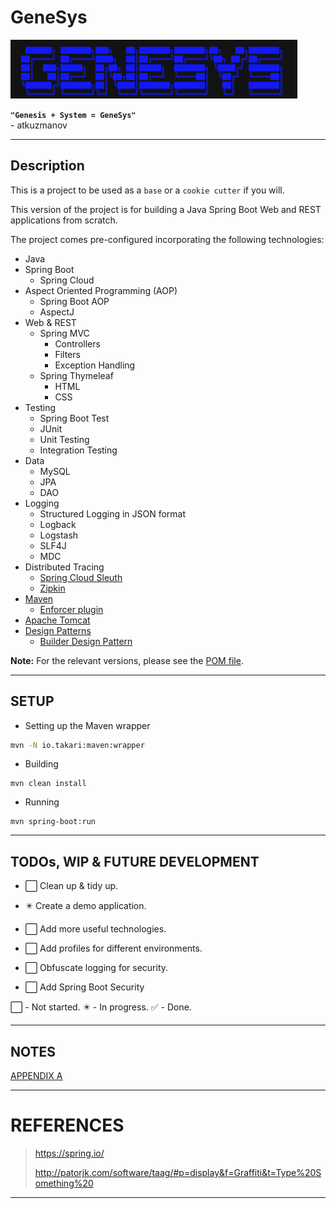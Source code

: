 # GeneSys

![GeneSys Logo v1.0](GeneSys_Logo_v1.0.png)

**```"Genesis + System = GeneSys"```**   
\- atkuzmanov

---

## Description

This is a project to be used as a `base` or a `cookie cutter` if you will.

This version of the project is for building a Java Spring Boot Web and REST applications from scratch.

The project comes pre-configured incorporating the following technologies:

- Java
- Spring Boot
    - Spring Cloud
- Aspect Oriented Programming (AOP)
    - Spring Boot AOP
    - AspectJ
- Web & REST
    - Spring MVC
        - Controllers
        - Filters
        - Exception Handling
    - Spring Thymeleaf
        - HTML
        - CSS
- Testing
    - Spring Boot Test
    - JUnit
    - Unit Testing
    - Integration Testing
- Data
    - MySQL
    - JPA
    - DAO
- Logging
    - Structured Logging in JSON format
    - Logback
    - Logstash
    - SLF4J
    - MDC
- Distributed Tracing
    - [Spring Cloud Sleuth](https://spring.io/projects/spring-cloud-sleuth)
    - [Zipkin](https://zipkin.io/)
- [Maven](https://maven.apache.org/index.html)
    - [Enforcer plugin](https://maven.apache.org/enforcer/maven-enforcer-plugin/)
- [Apache Tomcat](http://tomcat.apache.org/)
- [Design Patterns](https://www.oodesign.com/)
    - [Builder Design Pattern](https://www.oodesign.com/builder-pattern.html)

**Note:** For the relevant versions, please see the [POM file](pom.xml).

---

## SETUP

- Setting up the Maven wrapper

```sh
mvn -N io.takari:maven:wrapper
```

- Building

```
mvn clean install
```

- Running

```
mvn spring-boot:run
```

---

## TODOs, WIP & FUTURE DEVELOPMENT

- :white_large_square: Clean up & tidy up.

- :eight_pointed_black_star: Create a demo application.

- :white_large_square: Add more useful technologies.

- :white_large_square: Add profiles for different environments.

- :white_large_square: Obfuscate logging for security.

- :white_large_square: Add Spring Boot Security

:white_large_square: - Not started.
:eight_pointed_black_star: - In progress.
:white_check_mark: - Done.

---

## NOTES

[APPENDIX A](APPENDIX_A.md)

---

# REFERENCES

> <https://spring.io/>
>
> <http://patorjk.com/software/taag/#p=display&f=Graffiti&t=Type%20Something%20>

---
